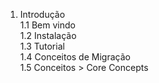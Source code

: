 1. Introdução  
1.1 Bem vindo  
1.2 Instalação  
1.3 Tutorial  
1.4 Conceitos de Migração  
1.5 Conceitos > Core Concepts